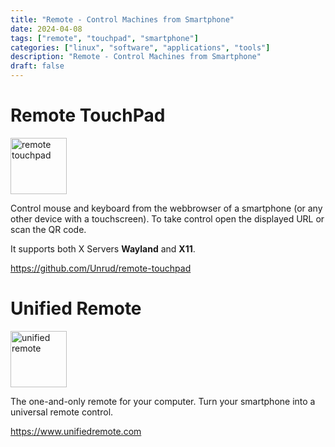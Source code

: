 ```yaml
---
title: "Remote - Control Machines from Smartphone"
date: 2024-04-08
tags: ["remote", "touchpad", "smartphone"]
categories: ["linux", "software", "applications", "tools"]
description: "Remote - Control Machines from Smartphone"
draft: false
---
```


# Remote TouchPad

<img src="https://dl.flathub.org/repo/appstream/x86_64/icons/128x128/com.github.unrud.RemoteTouchpad.png" alt="remote touchpad" width="90" height="90">

Control mouse and keyboard from the webbrowser of a smartphone (or any other device with a touchscreen). To take control open the displayed URL or scan the QR code.

It supports both X Servers **Wayland** and **X11**.

https://github.com/Unrud/remote-touchpad

# Unified Remote

<img src="https://play-lh.googleusercontent.com/0Tz2uTthM78_Z7TWC0tEWkoSetmudHFJKtHt7_0hEtdjoXrk2wqGkO9V1lWmFIzX1ww" alt="unified remote" width="90" height="90">

The one-and-only remote for your computer.
Turn your smartphone into a universal remote control.

https://www.unifiedremote.com
